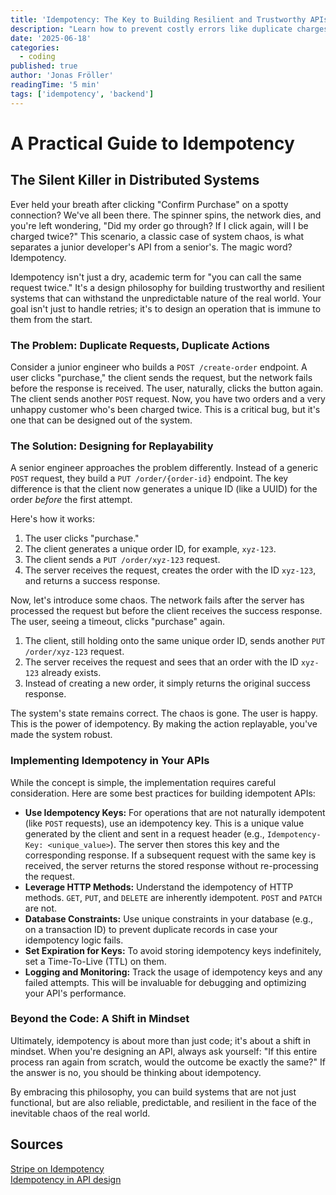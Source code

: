 ```yaml
---
title: 'Idempotency: The Key to Building Resilient and Trustworthy APIs'
description: "Learn how to prevent costly errors like duplicate charges with idempotency. This practical post explains the basics of how to design robust APIs that can withstand real-world chaos like network failures and duplicate requests."
date: '2025-06-18'
categories:
  - coding
published: true
author: 'Jonas Fröller'
readingTime: '5 min'
tags: ['idempotency', 'backend']
---
```


<script>
  import AudioNativePlayer from '$lib/components/AudioNativePlayer.svelte';
</script>

# A Practical Guide to Idempotency

<AudioNativePlayer />

## The Silent Killer in Distributed Systems

Ever held your breath after clicking "Confirm Purchase" on a spotty connection? We've all been there. The spinner spins, the network dies, and you're left wondering, "Did my order go through? If I click again, will I be charged twice?" This scenario, a classic case of system chaos, is what separates a junior developer's API from a senior's. The magic word? Idempotency.

Idempotency isn't just a dry, academic term for "you can call the same request twice." It's a design philosophy for building trustworthy and resilient systems that can withstand the unpredictable nature of the real world. Your goal isn't just to handle retries; it's to design an operation that is immune to them from the start.

### The Problem: Duplicate Requests, Duplicate Actions

Consider a junior engineer who builds a `POST /create-order` endpoint. A user clicks "purchase," the client sends the request, but the network fails before the response is received. The user, naturally, clicks the button again. The client sends another `POST` request. Now, you have two orders and a very unhappy customer who's been charged twice. This is a critical bug, but it's one that can be designed out of the system.

### The Solution: Designing for Replayability

A senior engineer approaches the problem differently. Instead of a generic `POST` request, they build a `PUT /order/{order-id}` endpoint. The key difference is that the client now generates a unique ID (like a UUID) for the order *before* the first attempt.

Here's how it works:

1. The user clicks "purchase."
2. The client generates a unique order ID, for example, `xyz-123`.
3. The client sends a `PUT /order/xyz-123` request.
4. The server receives the request, creates the order with the ID `xyz-123`, and returns a success response.

Now, let's introduce some chaos. The network fails after the server has processed the request but before the client receives the success response. The user, seeing a timeout, clicks "purchase" again.

1. The client, still holding onto the same unique order ID, sends another `PUT /order/xyz-123` request.
2. The server receives the request and sees that an order with the ID `xyz-123` already exists.
3. Instead of creating a new order, it simply returns the original success response.

The system's state remains correct. The chaos is gone. The user is happy. This is the power of idempotency. By making the action replayable, you've made the system robust.

### Implementing Idempotency in Your APIs

While the concept is simple, the implementation requires careful consideration. Here are some best practices for building idempotent APIs:

* **Use Idempotency Keys:** For operations that are not naturally idempotent (like `POST` requests), use an idempotency key. This is a unique value generated by the client and sent in a request header (e.g., `Idempotency-Key: <unique_value>`). The server then stores this key and the corresponding response. If a subsequent request with the same key is received, the server returns the stored response without re-processing the request.
* **Leverage HTTP Methods:** Understand the idempotency of HTTP methods. `GET`, `PUT`, and `DELETE` are inherently idempotent. `POST` and `PATCH` are not.
* **Database Constraints:** Use unique constraints in your database (e.g., on a transaction ID) to prevent duplicate records in case your idempotency logic fails.
* **Set Expiration for Keys:** To avoid storing idempotency keys indefinitely, set a Time-To-Live (TTL) on them.
* **Logging and Monitoring:** Track the usage of idempotency keys and any failed attempts. This will be invaluable for debugging and optimizing your API's performance.

### Beyond the Code: A Shift in Mindset

Ultimately, idempotency is about more than just code; it's about a shift in mindset. When you're designing an API, always ask yourself: "If this entire process ran again from scratch, would the outcome be exactly the same?" If the answer is no, you should be thinking about idempotency.

By embracing this philosophy, you can build systems that are not just functional, but are also reliable, predictable, and resilient in the face of the inevitable chaos of the real world.

<div id="research-sources">

## Sources

[Stripe on Idempotency](https://stripe.com/blog/idempotency)  
[Idempotency in API design](https://newsletter.masteringbackend.com/p/idempotency-in-api-design)

</div>

